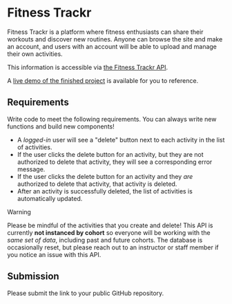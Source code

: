 # Fitness Trackr

Fitness Trackr is a platform where fitness enthusiasts can share their workouts and
discover new routines. Anyone can browse the site and make an account, and users with an
account will be able to upload and manage their own activities.

This information is accessible via [the Fitness Trackr API](https://fitnesstrac-kr.herokuapp.com/).

A [live demo of the finished project](https://fsa-fitness-trackr.netlify.app/) is available for you to reference.

## Requirements

Write code to meet the following requirements. You can always write
new functions and build new components!

- A _logged-in_ user will see a "delete" button next to each activity in the
  list of activities.
- If the user clicks the delete button for an activity,
  but they are not authorized to delete that activity,
  they will see a corresponding error message.
- If the user clicks the delete button for an activity and
  they _are_ authorized to delete that activity, that activity is deleted.
- After an activity is successfully deleted, the list of activities is
  automatically updated.

> [!WARNING]
>
> Please be mindful of the activities that you create and delete!
> This API is currently **not instanced by cohort** so everyone will be working
> with the _same set of data_, including past and future cohorts.
> The database is occasionally reset, but please reach out to an instructor or staff
> member if you notice an issue with this API.

## Submission

Please submit the link to your public GitHub repository.
